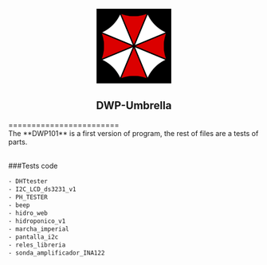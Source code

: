 
<p align="center">
<img src="https://github.com/dlabs-co/DWP-Umbrella/blob/master/media/umbrella2.png" width="150">
</p>

<p><H2 align="center">
DWP-Umbrella
</H2></p>
========================
<br>
The **DWP101** is a first version of program, the rest of files are a tests of parts.
<br><br>

###Tests code

    - DHTtester
    - I2C_LCD_ds3231_v1
    - PH_TESTER
    - beep
    - hidro_web
    - hidroponico_v1
    - marcha_imperial
    - pantalla_i2c
    - reles_libreria
    - sonda_amplificador_INA122
